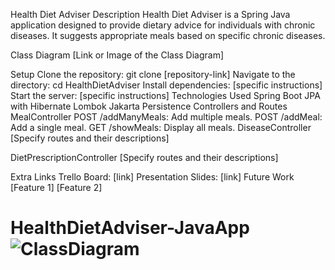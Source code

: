 Health Diet Adviser
Description
Health Diet Adviser is a Spring Java application designed to provide dietary advice for individuals with chronic diseases. It suggests appropriate meals based on specific chronic diseases.

Class Diagram
[Link or Image of the Class Diagram]

Setup
Clone the repository: git clone [repository-link]
Navigate to the directory: cd HealthDietAdviser
Install dependencies: [specific instructions]
Start the server: [specific instructions]
Technologies Used
Spring Boot
JPA with Hibernate
Lombok
Jakarta Persistence
Controllers and Routes
MealController
POST /addManyMeals: Add multiple meals.
POST /addMeal: Add a single meal.
GET /showMeals: Display all meals.
DiseaseController
[Specify routes and their descriptions]

DietPrescriptionController
[Specify routes and their descriptions]

Extra Links
Trello Board: [link]
Presentation Slides: [link]
Future Work
[Feature 1]
[Feature 2]


# HealthDietAdviser-JavaApp![ClassDiagram](https://github.com/5zam/HealthDietAdviser-JavaApp/assets/146082269/c60b8d23-f52f-40b3-91f4-0bef99aefa4d)
